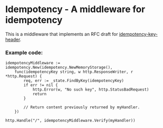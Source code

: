 # Idempotency - A middleware for idempotency

This is a middleware that implements an RFC draft for
[idempotency-key-header](https://datatracker.ietf.org/doc/html/draft-ietf-httpapi-idempotency-key-header).


### Example code:

	idempotencyMiddleware := idempotency.New(idempotency.NewMemoryStorage(),
		func(idempotencyKey string, w http.ResponseWriter, r *http.Request) {
			req, err := _state.FindByKey(idempotencyKey)
			if err != nil {
				http.Error(w, "No such key", http.StatusBadRequest)
				return
			}

			// Return content previously returned by myHandler.
		})

	http.Handle("/", idempotencyMiddleware.Verify(myHandler))
